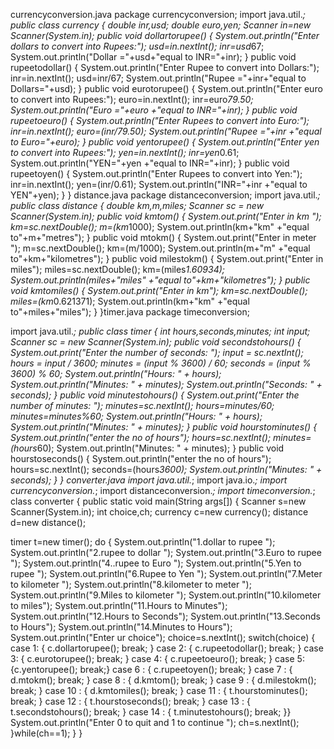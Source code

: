 currencyconversion.java
package currencyconversion;
import java.util.*;
public class currency
{
double inr,usd;
double euro,yen;
Scanner in=new Scanner(System.in);
public void dollartorupee()
{
System.out.println("Enter dollars to convert into Rupees:");
usd=in.nextInt();
inr=usd*67;
System.out.println("Dollar ="+usd+"equal to INR="+inr);
}
public void rupeetodollar()
{
System.out.println("Enter Rupee to convert into Dollars:");
inr=in.nextInt();
usd=inr/67;
System.out.println("Rupee ="+inr+"equal to Dollars="+usd);
}
public void eurotorupee()
{
System.out.println("Enter euro to convert into Rupees:");
euro=in.nextInt();
inr=euro*79.50;
System.out.println("Euro ="+euro +"equal to INR="+inr);
}
public void rupeetoeuro()
{
System.out.println("Enter Rupees to convert into Euro:");
inr=in.nextInt();
euro=(inr/79.50);
System.out.println("Rupee ="+inr +"equal to Euro="+euro);
}
public void yentorupee()
{
System.out.println("Enter yen to convert into Rupees:");
yen=in.nextInt();
inr=yen*0.61;
System.out.println("YEN="+yen +"equal to INR="+inr);
}
public void rupeetoyen()
{
System.out.println("Enter Rupees to convert into Yen:");
inr=in.nextInt();
yen=(inr/0.61);
System.out.println("INR="+inr +"equal to YEN"+yen);
}
}
distance.java
package distanceconversion;
import java.util.*;
public class distance
{
double km,m,miles;
Scanner sc = new Scanner(System.in);
public void kmtom()
{
System.out.print("Enter in km ");
km=sc.nextDouble();
m=(km*1000);
System.out.println(km+"km" +"equal to"+m+"metres");
}
public void mtokm()
{
System.out.print("Enter in meter ");
m=sc.nextDouble();
km=(m/1000);
System.out.println(m+"m" +"equal to"+km+"kilometres");
}
public void milestokm()
{ 
System.out.print("Enter in miles");
miles=sc.nextDouble();
km=(miles*1.60934);
System.out.println(miles+"miles" +"equal to"+km+"kilometres");
}
public void kmtomiles()
{
System.out.print("Enter in km");
km=sc.nextDouble();
miles=(km*0.621371);
System.out.println(km+"km" +"equal to"+miles+"miles");
}
}timer.java
package timeconversion;

import java.util.*;
public class timer
{
int hours,seconds,minutes;
int input;
Scanner sc = new Scanner(System.in);
public void secondstohours()
{
System.out.print("Enter the number of seconds: ");
input = sc.nextInt();
hours = input / 3600;
minutes = (input % 3600) / 60;
seconds = (input % 3600) % 60;
System.out.println("Hours: " + hours);
System.out.println("Minutes: " + minutes);
System.out.println("Seconds: " + seconds);
}
public void minutestohours()
{
System.out.print("Enter the number of minutes: ");
minutes=sc.nextInt();
hours=minutes/60;
minutes=minutes%60;
System.out.println("Hours: " + hours);
System.out.println("Minutes: " + minutes);
}
public void hourstominutes()
{ 
System.out.println("enter the no of hours");
hours=sc.nextInt();
minutes=(hours*60);
System.out.println("Minutes: " + minutes);
}
public void hourstoseconds()
{ 
System.out.println("enter the no of hours");
hours=sc.nextInt();
seconds=(hours*3600);
System.out.println("Minutes: " + seconds);
}
}
converter.java
import java.util.*;
import java.io.*;
import currencyconversion.*;
import distanceconversion.*;
import timeconversion.*;
class converter
{
public static void main(String args[])
{
Scanner s=new Scanner(System.in);
int choice,ch;
currency c=new currency();
distance d=new distance();

timer t=new timer();
do
{
System.out.println("1.dollar to rupee ");
System.out.println("2.rupee to dollar ");
System.out.println("3.Euro to rupee ");
System.out.println("4..rupee to Euro ");
System.out.println("5.Yen to rupee ");
System.out.println("6.Rupee to Yen ");
System.out.println("7.Meter to kilometer ");
System.out.println("8.kilometer to meter ");
System.out.println("9.Miles to kilometer ");
System.out.println("10.kilometer to miles");
System.out.println("11.Hours to Minutes");
System.out.println("12.Hours to Seconds");
System.out.println("13.Seconds to Hours");
System.out.println("14.Minutes to Hours");
System.out.println("Enter ur choice");
choice=s.nextInt();
switch(choice)
{
case 1:
{
c.dollartorupee();
break;
}
case 2:
{
c.rupeetodollar();
break;
}
case 3:
{
c.eurotorupee();
break;
}
case 4:
{
c.rupeetoeuro();
break;
}
case 5:
{c.yentorupee();
break;}
case 6 :
{
c.rupeetoyen();
break;
}
case 7 :
{
d.mtokm();
break;
}
case 8 :
{
d.kmtom();
break;
}
case 9 :
{
d.milestokm();
break;
}
case 10 :
{
d.kmtomiles();
break;
}
case 11 :
{
t.hourstominutes();
break;
}
case 12 :
{
t.hourstoseconds();
break;
}
case 13 :
{
t.secondstohours();
break;
}
case 14 :
{
t.minutestohours();
break;
}}
System.out.println("Enter 0 to quit and 1 to continue ");
ch=s.nextInt();
}while(ch==1);
}
}
